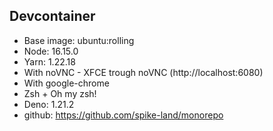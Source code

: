 ## Devcontainer

- Base image: ubuntu:rolling
- Node: 16.15.0
- Yarn: 1.22.18
- With noVNC - XFCE trough noVNC (http://localhost:6080)
- With google-chrome
- Zsh + Oh my zsh!
- Deno: 1.21.2
- github: https://github.com/spike-land/monorepo

